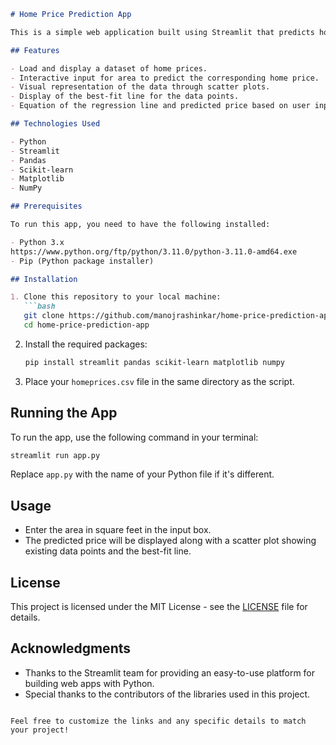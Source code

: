 
```markdown
# Home Price Prediction App

This is a simple web application built using Streamlit that predicts home prices based on the area in square feet. The application utilizes a linear regression model to analyze the relationship between area and price, providing a visual representation of the data along with prediction capabilities.

## Features

- Load and display a dataset of home prices.
- Interactive input for area to predict the corresponding home price.
- Visual representation of the data through scatter plots.
- Display of the best-fit line for the data points.
- Equation of the regression line and predicted price based on user input.

## Technologies Used

- Python
- Streamlit
- Pandas
- Scikit-learn
- Matplotlib
- NumPy

## Prerequisites

To run this app, you need to have the following installed:

- Python 3.x
https://www.python.org/ftp/python/3.11.0/python-3.11.0-amd64.exe
- Pip (Python package installer)

## Installation

1. Clone this repository to your local machine:
   ```bash
   git clone https://github.com/manojrashinkar/home-price-prediction-app.git
   cd home-price-prediction-app
   ```

2. Install the required packages:
   ```bash
   pip install streamlit pandas scikit-learn matplotlib numpy
   ```

3. Place your `homeprices.csv` file in the same directory as the script.

## Running the App

To run the app, use the following command in your terminal:

```bash
streamlit run app.py
```

Replace `app.py` with the name of your Python file if it's different.

## Usage

- Enter the area in square feet in the input box.
- The predicted price will be displayed along with a scatter plot showing existing data points and the best-fit line.

## License

This project is licensed under the MIT License - see the [LICENSE](LICENSE) file for details.

## Acknowledgments

- Thanks to the Streamlit team for providing an easy-to-use platform for building web apps with Python.
- Special thanks to the contributors of the libraries used in this project.

```

Feel free to customize the links and any specific details to match your project!
